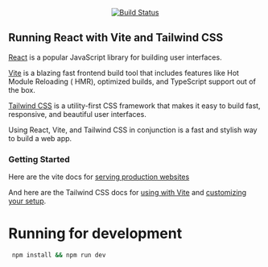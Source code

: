 <div align="center">

[![Build Status](https://github.com/ani-social/ani-j/actions/workflows/Build%20Status.yml/badge.svg)](https://github.com/ani-social/ani-j/actions/workflows/Build%20Status.yml)
</div>

## Running React with Vite and Tailwind CSS

[React](https://reactjs.org/) is a popular JavaScript library for building user interfaces.

[Vite](https://vitejs.dev/) is a blazing fast frontend build tool that includes features like Hot Module Reloading (
HMR), optimized builds, and TypeScript support out of the box.

[Tailwind CSS](https://tailwindcss.com/) is a utility-first CSS framework that makes it easy to build fast, responsive,
and beautiful user interfaces.

Using React, Vite, and Tailwind CSS in conjunction is a fast and stylish way to build a web app.

### Getting Started

Here are the vite docs for [serving production websites](https://vitejs.dev/guide/build.html)

And here are the Tailwind CSS docs for [using with Vite](https://tailwindcss.com/docs/guides/vite)
and [customizing your setup](https://tailwindcss.com/docs/configuration).


# Running for development

```bash
 npm install && npm run dev
```
